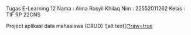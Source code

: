 Tugas E-Learning 12
Nama : Alma Rosyil Khilaq
Nim : 22552011262
Kelas : TIF RP 22CNS

Project aplikasi data mahasiswa (CRUD)
![alt text]([?raw=true](https://github.com/AlmaRosyil/TugasElearning-Alma/blob/main/storage/app/public/ss1.png?raw=true)
